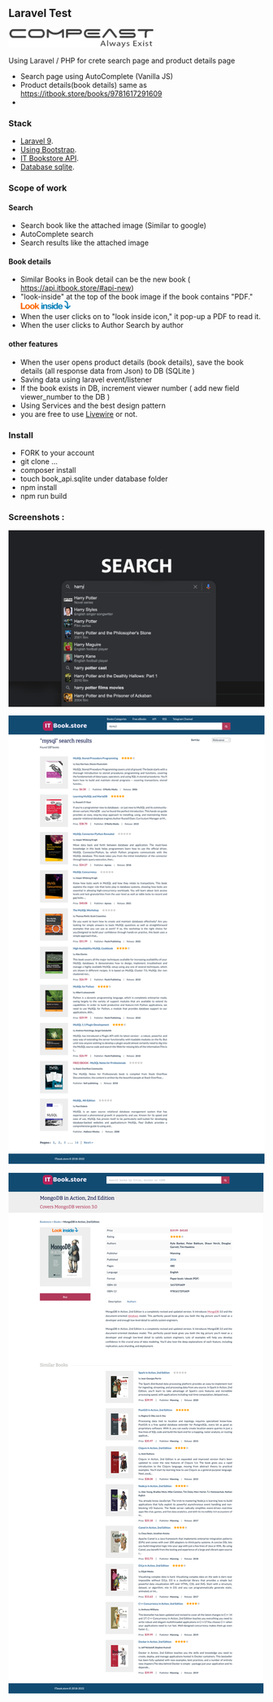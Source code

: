 ## Laravel Test
![compeast](https://github.com/Compeast/book-lovers/raw/main/doc/compeast.png "Compeast")


Using Laravel / PHP for crete search page and product details page

- Search page using AutoComplete (Vanilla JS)
- Product details(book details) same as https://itbook.store/books/9781617291609
- 

### Stack
- [Laravel 9](https://laravel.com/docs/9.x/).
- [Using Bootstrap](https://getbootstrap.com/docs/5.2/getting-started/introduction/).
- [IT Bookstore API](https://api.itbook.store/). 
- [Database sqlite](https://laravel.com/docs/9.x/database#sqlite-configuration).

  
### Scope of work 

#### Search
- Search book like the attached image (Similar to google)
- AutoComplete search
- Search results like the attached image

#### Book details
- Similar Books in Book detail can be the new book ( https://api.itbook.store/#api-new)
- "look-inside" at the top of the book image if the book contains "PDF." ![search](https://github.com/Compeast/book-lovers/raw/main/doc/look-inside.png)
- When the user clicks on to "look inside icon," it pop-up a PDF to read it.
- When the user clicks to Author Search by author

#### other features
- When the user opens product details (book details), save the book details (all response data from Json) to DB (SQLite )
- Saving data using laravel event/listener
- If the book exists in DB, increment viewer number ( add new field viewer_number to the DB )
- Using Services and the best design pattern 
- you are free to use [Livewire](https://laravel-livewire.com/) or not.

### Install
- FORK to your account
- git clone ...
- composer install
- touch book_api.sqlite under database folder
- npm install
- npm run build

### Screenshots :
![search](https://github.com/Compeast/book-lovers/raw/main/doc/search.png)

![search books](https://github.com/Compeast/book-lovers/raw/main/doc/search-books.png)

![bookdetails](https://github.com/Compeast/book-lovers/raw/main/doc/bookdetails.png)

